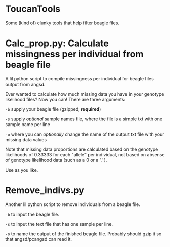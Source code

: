 # ToucanTools
Some (kind of) clunky tools that help filter beagle files. 

# Calc_prop.py: Calculate missingness per individual from beagle file
A lil python script to compile missingness per individual for beagle files output from angsd.

Ever wanted to calculate how much missing data you have in your genotype likelihood files? Now you can!
There are three arguments: 

`-b` supply your beagle file (gzipped; **required**) 

`-s` supply _optional_ sample names file, where the file is a simple txt with one sample name per line 

`-o` where you can _optionally_ change the name of the output txt file with your missing data values 

Note that missing data proportions are calculated based on the genotype likelihoods of 0.33333 for each "allele" per individual, not based on absense of genotype likelihood data (such as a 0 or a '.' ).

Use as you like.


# Remove_indivs.py
Another lil python script to remove individuals from a beagle file.

`-b` to input the beagle file.

`-s` to input the text file that has one sample per line.

`-o` to name the output of the finished beagle file. Probably should gzip it so that angsd/pcangsd can read it.
